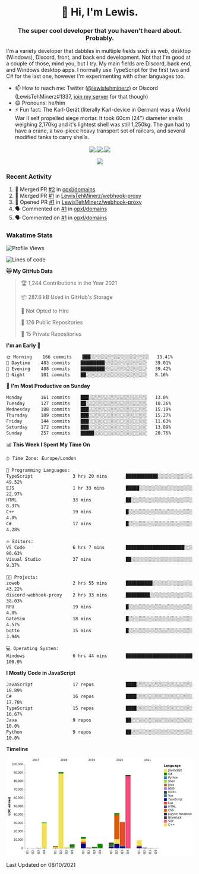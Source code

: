 <h1 align="center">👋 Hi, I'm Lewis.</h1>
<h3 align="center">The super cool developer that you haven't heard about. Probably.</h3>

I'm a variety developer that dabbles in multiple fields such as web, desktop (Windows), Discord, front, and back end development. Not that I'm good at a couple of those, mind you, but I try. My main fields are Discord, back end, and Windows desktop apps. I normally use TypeScript for the first two and C# for the last one, however I'm experimenting with other languages too.

- 📫 How to reach me: Twitter ([@lewistehminerz](https://twitter.com/lewistehminerz)) or Discord (LewisTehMinerz#1337, [join my server](https://discord.gg/XnUh7JB) for that though)
- 😄 Pronouns: he/him
- ⚡ Fun fact: The Karl-Gerät (literally Karl-device in German) was a World War II self propelled siege mortar. It took 60cm (24") diameter shells weighing 2,170kg and it's lightest shell was still 1,250kg. The gun had to have a crane, a two-piece heavy transport set of railcars, and several modified tanks to carry shells.

<p align="center">
  <a href="https://github.com/anuraghazra/github-readme-stats">
    <img align="center" src="https://github-readme-stats.vercel.app/api?username=LewisTehMinerz&count_private=true&show_icons=true&theme=gruvbox">
  </a>
  <a href="https://github.com/anuraghazra/github-readme-stats">
    <img align="center" src="https://github-readme-stats.vercel.app/api/top-langs?username=LewisTehMinerz&layout=compact&theme=gruvbox">
  </a>
  <a href="https://github.com/anuraghazra/github-readme-stats">
    <img align="center" src="https://github-readme-stats.vercel.app/api/wakatime?username=LewisTehMinerz&layout=compact&theme=gruvbox">
  </a>
</p>

<p align="center">
  <a href="https://github.com/ryo-ma/github-profile-trophy">
    <img align="center" src="https://github-profile-trophy.vercel.app/?username=LewisTehMinerz&theme=gruvbox">
  </a>
</p>

### Recent Activity
<!--START_SECTION:activity-->
1. 🎉 Merged PR [#2](https://github.com/opxl/domains/pull/2) in [opxl/domains](https://github.com/opxl/domains)
2. 🎉 Merged PR [#1](https://github.com/LewisTehMinerz/webhook-proxy/pull/1) in [LewisTehMinerz/webhook-proxy](https://github.com/LewisTehMinerz/webhook-proxy)
3. 💪 Opened PR [#1](https://github.com/LewisTehMinerz/webhook-proxy/pull/1) in [LewisTehMinerz/webhook-proxy](https://github.com/LewisTehMinerz/webhook-proxy)
4. 🗣 Commented on [#1](https://github.com/opxl/domains/issues/1) in [opxl/domains](https://github.com/opxl/domains)
5. 🗣 Commented on [#1](https://github.com/opxl/domains/issues/1) in [opxl/domains](https://github.com/opxl/domains)
<!--END_SECTION:activity-->

### Wakatime Stats
<!--START_SECTION:waka-->
![Profile Views](http://img.shields.io/badge/Profile%20Views-4-blue)

![Lines of code](https://img.shields.io/badge/From%20Hello%20World%20I%27ve%20Written-332422%20lines%20of%20code-blue)

**🐱 My GitHub Data** 

> 🏆 1,244 Contributions in the Year 2021
 > 
> 📦 287.6 kB Used in GitHub's Storage 
 > 
> 🚫 Not Opted to Hire
 > 
> 📜 126 Public Repositories 
 > 
> 🔑 15 Private Repositories  
 > 
**I'm an Early 🐤** 

```text
🌞 Morning    166 commits    ███░░░░░░░░░░░░░░░░░░░░░░   13.41% 
🌆 Daytime    483 commits    █████████░░░░░░░░░░░░░░░░   39.01% 
🌃 Evening    488 commits    █████████░░░░░░░░░░░░░░░░   39.42% 
🌙 Night      101 commits    ██░░░░░░░░░░░░░░░░░░░░░░░   8.16%

```
📅 **I'm Most Productive on Sunday** 

```text
Monday       161 commits    ███░░░░░░░░░░░░░░░░░░░░░░   13.0% 
Tuesday      127 commits    ██░░░░░░░░░░░░░░░░░░░░░░░   10.26% 
Wednesday    188 commits    ███░░░░░░░░░░░░░░░░░░░░░░   15.19% 
Thursday     189 commits    ███░░░░░░░░░░░░░░░░░░░░░░   15.27% 
Friday       144 commits    ███░░░░░░░░░░░░░░░░░░░░░░   11.63% 
Saturday     172 commits    ███░░░░░░░░░░░░░░░░░░░░░░   13.89% 
Sunday       257 commits    █████░░░░░░░░░░░░░░░░░░░░   20.76%

```


📊 **This Week I Spent My Time On** 

```text
⌚︎ Time Zone: Europe/London

💬 Programming Languages: 
TypeScript               3 hrs 20 mins       ████████████░░░░░░░░░░░░░   49.52% 
EJS                      1 hr 33 mins        █████░░░░░░░░░░░░░░░░░░░░   22.97% 
HTML                     33 mins             ██░░░░░░░░░░░░░░░░░░░░░░░   8.37% 
C++                      19 mins             █░░░░░░░░░░░░░░░░░░░░░░░░   4.8% 
C#                       17 mins             █░░░░░░░░░░░░░░░░░░░░░░░░   4.28%

🔥 Editors: 
VS Code                  6 hrs 7 mins        ██████████████████████░░░   90.63% 
Visual Studio            37 mins             ██░░░░░░░░░░░░░░░░░░░░░░░   9.37%

🐱‍💻 Projects: 
zoweb                    2 hrs 55 mins       ██████████░░░░░░░░░░░░░░░   43.22% 
discord-webhook-proxy    2 hrs 33 mins       █████████░░░░░░░░░░░░░░░░   38.03% 
RFU                      19 mins             █░░░░░░░░░░░░░░░░░░░░░░░░   4.8% 
GateSim                  18 mins             █░░░░░░░░░░░░░░░░░░░░░░░░   4.57% 
botto                    15 mins             █░░░░░░░░░░░░░░░░░░░░░░░░   3.94%

💻 Operating System: 
Windows                  6 hrs 44 mins       █████████████████████████   100.0%

```

**I Mostly Code in JavaScript** 

```text
JavaScript               17 repos            ████░░░░░░░░░░░░░░░░░░░░░   18.89% 
C#                       16 repos            ████░░░░░░░░░░░░░░░░░░░░░   17.78% 
TypeScript               15 repos            ████░░░░░░░░░░░░░░░░░░░░░   16.67% 
Java                     9 repos             ██░░░░░░░░░░░░░░░░░░░░░░░   10.0% 
Python                   9 repos             ██░░░░░░░░░░░░░░░░░░░░░░░   10.0%

```


**Timeline**

![Chart not found](https://raw.githubusercontent.com/LewisTehMinerz/LewisTehMinerz/master/charts/bar_graph.png) 


 Last Updated on 08/10/2021
<!--END_SECTION:waka-->
